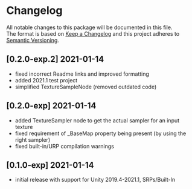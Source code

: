 # Changelog
All notable changes to this package will be documented in this file.\
The format is based on [Keep a Changelog](http://keepachangelog.com/en/1.0.0/) and this project adheres to [Semantic Versioning](http://semver.org/spec/v2.0.0.html).

## [0.2.0-exp.2] 2021-01-14
- fixed incorrect Readme links and improved formatting
- added 2021.1 test project
- simplified TextureSampleNode (removed outdated code)

## [0.2.0-exp] 2021-01-14
- added TextureSampler node to get the actual sampler for an input texture
- fixed requirement of _BaseMap property being present (by using the right sampler)
- fixed built-in/URP compilation warnings

## [0.1.0-exp] 2021-01-14
- initial release with support for Unity 2019.4-2021.1, SRPs/Built-In